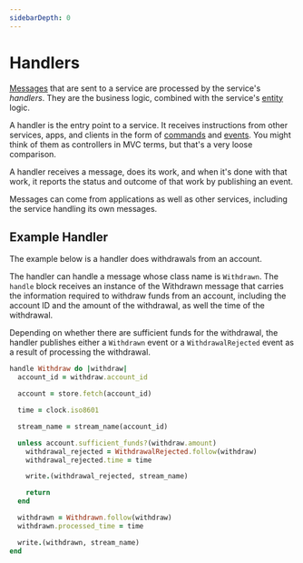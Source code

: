 ```yaml
---
sidebarDepth: 0
---
```


# Handlers

[Messages](/glossary.md#message) that are sent to a service are processed by the service's _handlers_. They are the business logic, combined with the service's [entity](./entities.md) logic.

A handler is the entry point to a service. It receives instructions from other services, apps, and clients in the form of [commands](/glossary.md#command) and [events](/glossary.md#event). You might think of them as controllers in MVC terms, but that's a very loose comparison.

A handler receives a message, does its work, and when it's done with that work, it reports the status and outcome of that work by publishing an event.

Messages can come from applications as well as other services, including the service handling its own messages.

## Example Handler

The example below is a handler does withdrawals from an account.

The handler can handle a message whose class name is `Withdrawn`. The `handle` block receives an instance of the Withdrawn message that carries the information required to withdraw funds from an account, including the account ID and the amount of the withdrawal, as well the time of the withdrawal.

Depending on whether there are sufficient funds for the withdrawal, the handler publishes either a `Withdrawn` event or a `WithdrawalRejected` event as a result of processing the withdrawal.

``` ruby
handle Withdraw do |withdraw|
  account_id = withdraw.account_id

  account = store.fetch(account_id)

  time = clock.iso8601

  stream_name = stream_name(account_id)

  unless account.sufficient_funds?(withdraw.amount)
    withdrawal_rejected = WithdrawalRejected.follow(withdraw)
    withdrawal_rejected.time = time

    write.(withdrawal_rejected, stream_name)

    return
  end

  withdrawn = Withdrawn.follow(withdraw)
  withdrawn.processed_time = time

  write.(withdrawn, stream_name)
end
```
